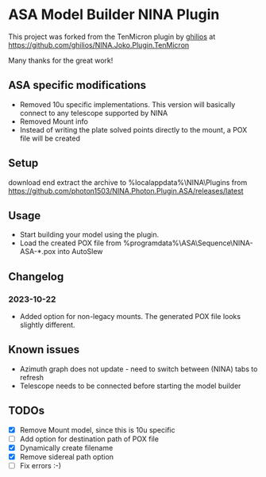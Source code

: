 # ASA Model Builder NINA Plugin

This project was forked from the TenMicron plugin by [ghilios](https://github.com/ghilios) at https://github.com/ghilios/NINA.Joko.Plugin.TenMicron


Many thanks for the great work!

## ASA specific modifications
- Removed 10u specific implementations. This version will basically connect to any telescope supported by NINA
- Removed Mount info
- Instead of writing the plate solved points directly to the mount, a POX file will be created


## Setup

download end extract the archive to %localappdata%\NINA\Plugins from https://github.com/photon1503/NINA.Photon.Plugin.ASA/releases/latest

## Usage

- Start building your model using the plugin.
- Load the created POX file from %programdata%\ASA\Sequence\NINA-ASA-*.pox into AutoSlew

## Changelog

### 2023-10-22
-  Added option for non-legacy mounts. The generated POX file looks slightly different.

## Known issues

- Azimuth graph does not update - need to switch between (NINA) tabs to refresh
- Telescope needs to be connected before starting the model builder

## TODOs
- [x] Remove Mount model, since this is 10u specific
- [ ] Add option for destination path of POX file
- [x] Dynamically create filename
- [x] Remove sidereal path option
- [ ] Fix errors :-)
